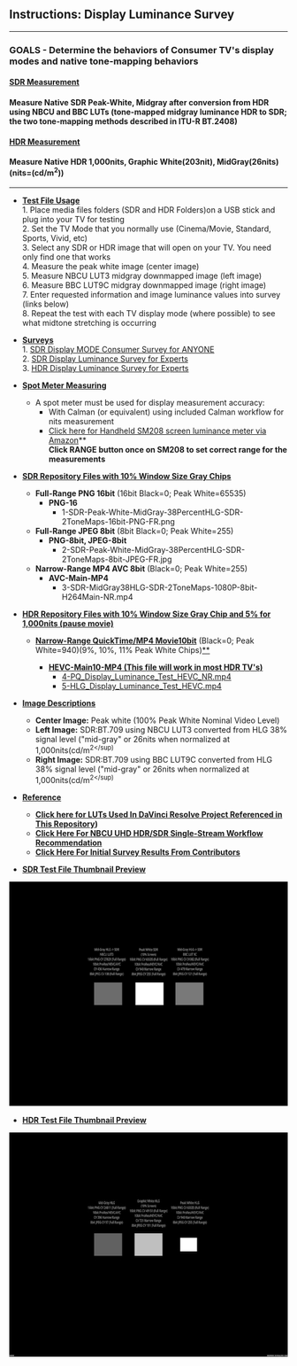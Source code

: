 ## Instructions: Display Luminance Survey<br/>
---
### GOALS - Determine the behaviors of Consumer TV's display modes and native tone-mapping behaviors
#### <ins>SDR Measurement<ins>
#### Measure Native SDR Peak-White, Midgray after conversion from HDR using NBCU and BBC LUTs (tone-mapped midgray luminance HDR to SDR; the two tone-mapping methods described in ITU-R BT.2408)
#### <ins>HDR Measurement<ins>
#### Measure Native HDR 1,000nits, Graphic White(203nit), MidGray(26nits) (nits=(cd/m<sup>2</sup>))
---

* **<ins>Test File Usage<ins>**<br/>
        1. Place media files folders (SDR and HDR Folders)on a USB stick and plug into your TV for testing<br/>
        2. Set the TV Mode that you normally use (Cinema/Movie, Standard, Sports, Vivid, etc)<br/>
        3. Select any SDR or HDR image that will open on your TV. You need only find one that works<br/>
        4. Measure the peak white image (center image)<br/>
        5. Measure NBCU LUT3 midgray downmapped image (left image)<br/>
        6. Measure BBC LUT9C midgray downmapped image (right image)<br/>
        7. Enter requested information and image luminance values into survey (links below)<br/>
        8. Repeat the test with each TV display mode (where possible) to see what midtone stretching is occurring<br/>
    
* **<ins>Surveys<ins>**<br/>
        1. [SDR Display MODE Consumer Survey for ANYONE](https://forms.gle/7PX7YSNEz3odWzY29)<br/>
        2. [SDR Display Luminance Survey for Experts](https://forms.gle/MRcGhh8WgQVUkUSJ9)<br/>
        3. [HDR Display Luminance Survey for Experts](https://forms.gle/nFKsyX6bWNLTkdKt6)<br/>
    
* **<ins>Spot Meter Measuring<ins>**
    * A spot meter must be used for display measurement accuracy:
        * With Calman (or equivalent) using included Calman workflow for nits measurement
        * [Click here for Handheld SM208 screen luminance meter via Amazon](https://www.amazon.com/gp/product/B00H050VEI/ref=ppx_yo_dt_b_asin_title_o00_s00?ie=UTF8&psc=1)**<br/>
                **Click RANGE button once on SM208 to set correct range for the measurements**

* **<ins>SDR Repository Files with 10% Window Size Gray Chips<ins>**
    * **Full-Range PNG 16bit** (16bit Black=0; Peak White=65535)
       * **PNG-16**
         * 1-SDR-Peak-White-MidGray-38PercentHLG-SDR-2ToneMaps-16bit-PNG-FR.png
    * **Full-Range JPEG 8bit** (8bit Black=0; Peak White=255)
       * **PNG-8bit, JPEG-8bit**
         * 2-SDR-Peak-White-MidGray-38PercentHLG-SDR-2ToneMaps-8bit-JPEG-FR.jpg
    * **Narrow-Range MP4 AVC 8bit** (Black=0; Peak White=255)
       * **AVC-Main-MP4**
         * 3-SDR-MidGray38HLG-SDR-2ToneMaps-1080P-8bit-H264Main-NR.mp4

* **<ins>HDR Repository Files with 10% Window Size Gray Chip and 5% for 1,000nits (pause movie)<ins>**
    * **<ins>Narrow-Range QuickTime/MP4 Movie10bit** (Black=0; Peak White=940)(9%, 10%, 11% Peak White Chips)<ins>**
       * **HEVC-Main10-MP4 (This file will work in most HDR TV's)**
         * 4-PQ_Display_Luminance_Test_HEVC_NR.mp4
         * 5-HLG_Display_Luminance_Test_HEVC.mp4
 
* **<ins>Image Descriptions<ins>**
    * **Center Image:** Peak white (100% Peak White Nominal Video Level)
    * **Left Image:** SDR:BT.709 using NBCU LUT3 converted from HLG 38% signal level ("mid-gray" or 26nits when normalized at 1,000nits(cd/m<sup>2</sup)
    * **Right Image:** SDR:BT.709 using BBC LUT9C converted from HLG 38% signal level ("mid-gray" or 26nits when normalized at 1,000nits(cd/m<sup>2</sup)

* **<ins>Reference<ins>**
    * **[Click here for LUTs Used In DaVinci Resolve Project Referenced in This Repository](https://github.com/digitaltvguy/NBCU-HDR-SDR-Single-Stream_Workflow_Recommendation/tree/main/LUTS_for_Software/HLG-to-from-SDR%20-%20Type%20III%20and%20Type%20I/For%20DaVinci%20Resolve%2017%20-%20Video%20Level%20Tag%20Added%20-%20Type%20III))**
    * **[Click Here For NBCU UHD HDR/SDR Single-Stream Workflow Recommendation](https://github.com/digitaltvguy/NBCU-HDR-SDR-Single-Stream_Workflow_Recommendation)**
    * **[Click Here For Initial Survey Results From Contributors](https://www.icloud.com/numbers/040HYTS0GVcpkB3gFGE275p_A#SDR_Display_Luminance_Level_Survey_Tallies)**
  
* **<ins>SDR Test File Thumbnail Preview<ins>**
<p align="center">
  <img width="720" height="405" src="https://github.com/digitaltvguy/SDR-Display-Luminance-Survey/blob/main/Additional_ref_files/thumbnail720SDR.jpg?raw=true">
</p>

* **<ins>HDR Test File Thumbnail Preview<ins>**
<p align="center">
  <img width="720" height="405" src="https://github.com/digitaltvguy/SDR-Display-Luminance-Survey/blob/main/Additional_ref_files/thumbnail720HDR.jpg?raw=true">
</p>
